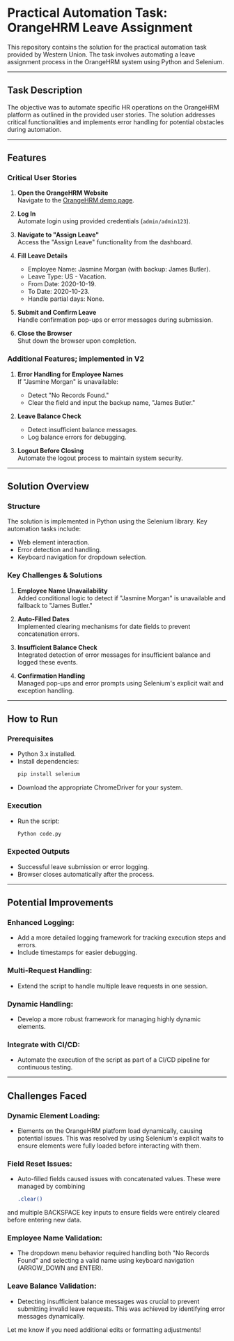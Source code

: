 # Practical Automation Task: OrangeHRM Leave Assignment

This repository contains the solution for the practical automation task provided by Western Union. The task involves automating a leave assignment process in the OrangeHRM system using Python and Selenium.

---

## **Task Description**
The objective was to automate specific HR operations on the OrangeHRM platform as outlined in the provided user stories. The solution addresses critical functionalities and implements error handling for potential obstacles during automation.

---

## **Features**
### **Critical User Stories**
1. **Open the OrangeHRM Website**  
   Navigate to the [OrangeHRM demo page](https://opensource-demo.orangehrmlive.com/).

2. **Log In**  
   Automate login using provided credentials (`admin/admin123`).

3. **Navigate to "Assign Leave"**  
   Access the "Assign Leave" functionality from the dashboard.

4. **Fill Leave Details**  
   - Employee Name: Jasmine Morgan (with backup: James Butler).
   - Leave Type: US - Vacation.
   - From Date: 2020-10-19.
   - To Date: 2020-10-23.
   - Handle partial days: None.

5. **Submit and Confirm Leave**  
   Handle confirmation pop-ups or error messages during submission.

6. **Close the Browser**  
   Shut down the browser upon completion.

### **Additional Features; implemented in V2**
1. **Error Handling for Employee Names**  
   If "Jasmine Morgan" is unavailable:
   - Detect "No Records Found."
   - Clear the field and input the backup name, "James Butler."

2. **Leave Balance Check**  
   - Detect insufficient balance messages.
   - Log balance errors for debugging.

3. **Logout Before Closing**  
   Automate the logout process to maintain system security.

---

## **Solution Overview**
### **Structure**
The solution is implemented in Python using the Selenium library. Key automation tasks include:
- Web element interaction.
- Error detection and handling.
- Keyboard navigation for dropdown selection.

### **Key Challenges & Solutions**
1. **Employee Name Unavailability**  
   Added conditional logic to detect if "Jasmine Morgan" is unavailable and fallback to "James Butler."

2. **Auto-Filled Dates**  
   Implemented clearing mechanisms for date fields to prevent concatenation errors.

3. **Insufficient Balance Check**  
   Integrated detection of error messages for insufficient balance and logged these events.

4. **Confirmation Handling**  
   Managed pop-ups and error prompts using Selenium's explicit wait and exception handling.

---

## **How to Run**
### **Prerequisites**
- Python 3.x installed.
- Install dependencies:
  ```bash
  pip install selenium
- Download the appropriate ChromeDriver for your system.
  
### **Execution**
- Run the script:
  ```bash
  Python code.py

### **Expected Outputs**
- Successful leave submission or error logging.
- Browser closes automatically after the process.

---

## **Potential Improvements**
### **Enhanced Logging:**
- Add a more detailed logging framework for tracking execution steps and errors.
- Include timestamps for easier debugging.

### **Multi-Request Handling:**
- Extend the script to handle multiple leave requests in one session.

### **Dynamic Handling:**
- Develop a more robust framework for managing highly dynamic elements.

### **Integrate with CI/CD:**
- Automate the execution of the script as part of a CI/CD pipeline for continuous testing.

---

## **Challenges Faced**
### **Dynamic Element Loading:**
- Elements on the OrangeHRM platform load dynamically, causing potential issues. This was resolved by using Selenium's explicit waits to ensure elements were fully loaded before interacting with them.

### **Field Reset Issues:**
- Auto-filled fields caused issues with concatenated values. These were managed by combining
  ```bash
  .clear()
and multiple BACKSPACE key inputs to ensure fields were entirely cleared before entering new data.

### **Employee Name Validation:**
- The dropdown menu behavior required handling both "No Records Found" and selecting a valid name using keyboard navigation (ARROW_DOWN and ENTER).

### **Leave Balance Validation:**
- Detecting insufficient balance messages was crucial to prevent submitting invalid leave requests. This was achieved by identifying error messages dynamically.


Let me know if you need additional edits or formatting adjustments!


